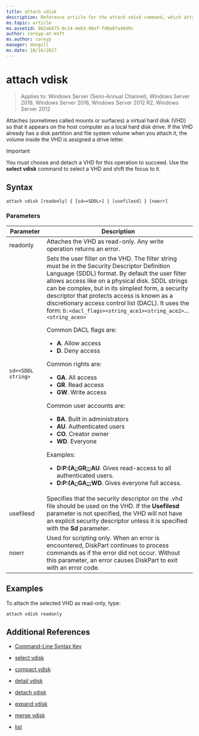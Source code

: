 ```yaml
---
title: attach vdisk
description: Reference article for the attach vdisk command, which attaches (sometimes called mounts or surfaces) a virtual hard disk (VHD) so that it appears on the host computer as a local hard disk drive.
ms.topic: article
ms.assetid: 882ab875-0c14-4eb3-98ef-fd0e8fa40d9c
author: coreyp-at-msft
ms.author: coreyp
manager: dongill
ms.date: 10/16/2017
---
```

# attach vdisk

> Applies to: Windows Server (Semi-Annual Channel), Windows Server 2019, Windows Server 2016, Windows Server 2012 R2, Windows Server 2012

Attaches (sometimes called mounts or surfaces) a virtual hard disk (VHD) so that it appears on the host computer as a local hard disk drive. If the VHD already has a disk partition and file system volume when you attach it, the volume inside the VHD is assigned a drive letter.

> [!IMPORTANT]
> You must choose and detach a VHD for this operation to succeed. Use the **select vdisk** command to select a VHD and shift the focus to it.

## Syntax

```
attach vdisk [readonly] { [sd=<SDDL>] | [usefilesd] } [noerr]
```

### Parameters

| Parameter | Description |
| --------- | ----------- |
| readonly | Attaches the VHD as read-only. Any write operation returns an error. |
| `sd=<SDDL string>` | Sets the user filter on the VHD. The filter string must be in the Security Descriptor Definition Language (SDDL) format. By default the user filter allows access like on a physical disk. SDDL strings can be complex, but in its simplest form, a security descriptor that protects access is known as a discretionary access control list (DACL). It uses the form: `D:<dacl_flags><string_ace1><string_ace2>`... `<string_acen>`<p>Common DACL flags are:<ul><li>**A**. Allow access</li><li>**D**. Deny access</li></ul>Common rights are:<ul><li>**GA**. All access</li><li>**GR**. Read access</li><li> **GW**. Write access</li></ul>Common user accounts are:<ul><li>**BA**. Built in administrators</li><li>**AU**. Authenticated users</li><li>**CO**. Creator owner</li><li>**WD**. Everyone</li></ul>Examples:<ul><li>**D:P:(A;;GR;;;AU**. Gives read-access to all authenticated users.</li><li>**D:P:(A;;GA;;;WD**. Gives everyone full access.</li></ul> |
| usefilesd | Specifies that the security descriptor on the .vhd file should be used on the VHD. If the **Usefilesd** parameter is not specified, the VHD will not have an explicit security descriptor unless it is specified with the **Sd** parameter. |
| noerr | Used for scripting only. When an error is encountered, DiskPart continues to process commands as if the error did not occur. Without this parameter, an error causes DiskPart to exit with an error code. |

## Examples

To attach the selected VHD as read-only, type:

```
attach vdisk readonly
```

## Additional References

- [Command-Line Syntax Key](command-line-syntax-key.md)

- [select vdisk](select-vdisk.md)

- [compact vdisk](compact-vdisk.md)

- [detail vdisk](detail-vdisk.md)

- [detach vdisk](detach-vdisk.md)

- [expand vdisk](expand-vdisk.md)

- [merge vdisk](merge-vdisk.md)

- [list](./list.md)